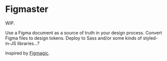 # Figmaster

WIP.

Use a Figma document as a source of truth in your design process. Convert Figma files to design tokens. Deploy to Sass and/or some kinds of styled-in-JS libraries...?

Inspired by [Figmagic](https://github.com/mikaelvesavuori/figmagic).
